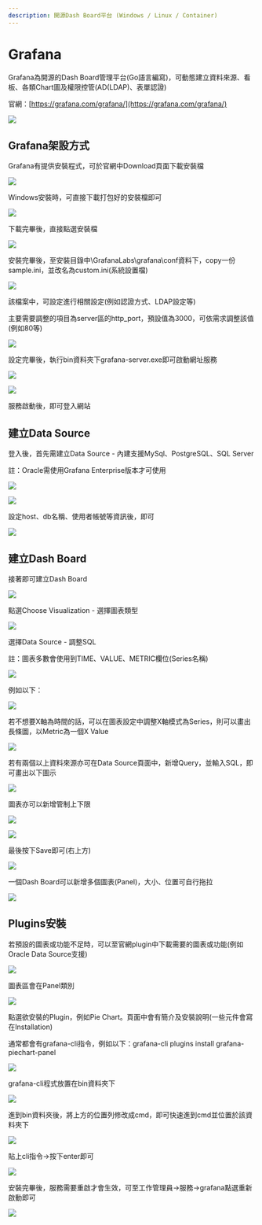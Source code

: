 ```yaml
---
description: 開源Dash Board平台 (Windows / Linux / Container)
---
```


# Grafana

Grafana為開源的Dash Board管理平台\(Go語言編寫\)，可動態建立資料來源、看板、各類Chart圖及權限控管\(AD\(LDAP\)、表單認證\)

官網：[https://grafana.com/grafana/](https://grafana.com/grafana/)

![](../.gitbook/assets/image%20%28194%29.png)

## Grafana架設方式

Grafana有提供安裝程式，可於官網中Download頁面下載安裝檔

![](../.gitbook/assets/image%20%28456%29.png)

Windows安裝時，可直接下載打包好的安裝檔即可

![](../.gitbook/assets/image%20%28289%29.png)

下載完畢後，直接點選安裝檔

![](../.gitbook/assets/image%20%28374%29.png)

安裝完畢後，至安裝目錄中\GrafanaLabs\grafana\conf資料下，copy一份sample.ini，並改名為custom.ini\(系統設置檔\)

![](../.gitbook/assets/image%20%2814%29.png)

該檔案中，可設定進行相關設定\(例如認證方式、LDAP設定等\)

主要需要調整的項目為server區的http\_port，預設值為3000，可依需求調整該值\(例如80等\)

![](../.gitbook/assets/image%20%28148%29.png)

設定完畢後，執行bin資料夾下grafana-server.exe即可啟動網址服務

![](../.gitbook/assets/image%20%2868%29.png)

![](../.gitbook/assets/image%20%28239%29.png)

服務啟動後，即可登入網站

## 建立Data Source

登入後，首先需建立Data Source - 內建支援MySql、PostgreSQL、SQL Server

註：Oracle需使用Grafana Enterprise版本才可使用

![](../.gitbook/assets/image%20%28258%29.png)

![](../.gitbook/assets/image%20%28203%29.png)

設定host、db名稱、使用者帳號等資訊後，即可

![](../.gitbook/assets/image%20%2830%29.png)

## 建立Dash Board

接著即可建立Dash Board

![](../.gitbook/assets/image%20%28484%29.png)

點選Choose Visualization - 選擇圖表類型

![](../.gitbook/assets/image%20%2887%29.png)

選擇Data Source - 調整SQL

註：圖表多數會使用到TIME、VALUE、METRIC欄位\(Series名稱\)

![](../.gitbook/assets/image%20%28284%29.png)

例如以下：

![](../.gitbook/assets/image%20%2890%29.png)

若不想要X軸為時間的話，可以在圖表設定中調整X軸模式為Series，則可以畫出長條圖，以Metric為一個X Value

![](../.gitbook/assets/image%20%28257%29.png)

若有兩個以上資料來源亦可在Data Source頁面中，新增Query，並輸入SQL，即可畫出以下圖示

![](../.gitbook/assets/image%20%28297%29.png)

圖表亦可以新增管制上下限

![](../.gitbook/assets/image%20%28463%29.png)

![](../.gitbook/assets/image%20%28143%29.png)

最後按下Save即可\(右上方\)

![](../.gitbook/assets/image%20%2839%29.png)

一個Dash Board可以新增多個圖表\(Panel\)，大小、位置可自行拖拉

![](../.gitbook/assets/image%20%28413%29.png)



## Plugins安裝

若預設的圖表或功能不足時，可以至官網plugin中下載需要的圖表或功能\(例如Oracle Data Source支援\)

![](../.gitbook/assets/image%20%28206%29.png)

圖表區會在Panel類別

![](../.gitbook/assets/image%20%28444%29.png)

點選欲安裝的Plugin，例如Pie Chart。頁面中會有簡介及安裝說明\(一些元件會寫在Installation\)

通常都會有grafana-cli指令，例如以下：grafana-cli plugins install grafana-piechart-panel

![](../.gitbook/assets/image%20%28264%29.png)

grafana-cli程式放置在bin資料夾下

![](../.gitbook/assets/image%20%2872%29.png)

進到bin資料夾後，將上方的位置列修改成cmd，即可快速進到cmd並位置於該資料夾下

![](../.gitbook/assets/image%20%28290%29.png)

貼上cli指令→按下enter即可

![](../.gitbook/assets/image%20%2884%29.png)

安裝完畢後，服務需要重啟才會生效，可至工作管理員→服務→grafana點選重新啟動即可

![](../.gitbook/assets/image%20%28464%29.png)

